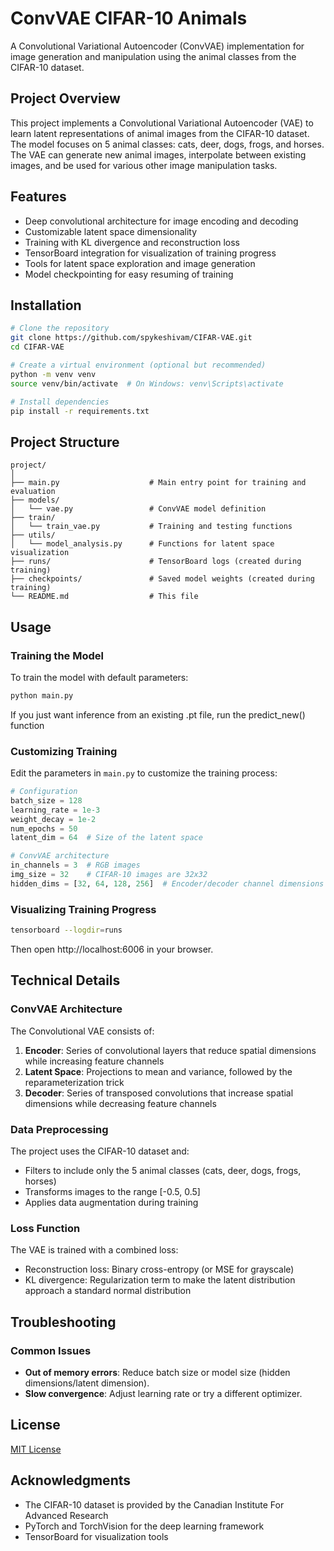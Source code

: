 # ConvVAE CIFAR-10 Animals

A Convolutional Variational Autoencoder (ConvVAE) implementation for image generation and manipulation using the animal classes from the CIFAR-10 dataset.

## Project Overview

This project implements a Convolutional Variational Autoencoder (VAE) to learn latent representations of animal images from the CIFAR-10 dataset. The model focuses on 5 animal classes: cats, deer, dogs, frogs, and horses. The VAE can generate new animal images, interpolate between existing images, and be used for various other image manipulation tasks.

## Features

- Deep convolutional architecture for image encoding and decoding
- Customizable latent space dimensionality
- Training with KL divergence and reconstruction loss
- TensorBoard integration for visualization of training progress
- Tools for latent space exploration and image generation
- Model checkpointing for easy resuming of training

## Installation

```bash
# Clone the repository
git clone https://github.com/spykeshivam/CIFAR-VAE.git
cd CIFAR-VAE

# Create a virtual environment (optional but recommended)
python -m venv venv
source venv/bin/activate  # On Windows: venv\Scripts\activate

# Install dependencies
pip install -r requirements.txt
```

## Project Structure

```
project/
│
├── main.py                    # Main entry point for training and evaluation
├── models/
│   └── vae.py                 # ConvVAE model definition
├── train/
│   └── train_vae.py           # Training and testing functions
├── utils/
│   └── model_analysis.py      # Functions for latent space visualization
├── runs/                      # TensorBoard logs (created during training)
├── checkpoints/               # Saved model weights (created during training)
└── README.md                  # This file
```

## Usage

### Training the Model

To train the model with default parameters:

```bash
python main.py
```
If you just want inference from an existing .pt file, run the predict_new() function
### Customizing Training

Edit the parameters in `main.py` to customize the training process:

```python
# Configuration
batch_size = 128
learning_rate = 1e-3
weight_decay = 1e-2
num_epochs = 50
latent_dim = 64  # Size of the latent space

# ConvVAE architecture
in_channels = 3  # RGB images
img_size = 32    # CIFAR-10 images are 32x32
hidden_dims = [32, 64, 128, 256]  # Encoder/decoder channel dimensions
```

### Visualizing Training Progress

```bash
tensorboard --logdir=runs
```

Then open http://localhost:6006 in your browser.

## Technical Details

### ConvVAE Architecture

The Convolutional VAE consists of:

1. **Encoder**: Series of convolutional layers that reduce spatial dimensions while increasing feature channels
2. **Latent Space**: Projections to mean and variance, followed by the reparameterization trick
3. **Decoder**: Series of transposed convolutions that increase spatial dimensions while decreasing feature channels

### Data Preprocessing

The project uses the CIFAR-10 dataset and:
- Filters to include only the 5 animal classes (cats, deer, dogs, frogs, horses)
- Transforms images to the range [-0.5, 0.5]
- Applies data augmentation during training

### Loss Function

The VAE is trained with a combined loss:
- Reconstruction loss: Binary cross-entropy (or MSE for grayscale)
- KL divergence: Regularization term to make the latent distribution approach a standard normal distribution

## Troubleshooting

### Common Issues

- **Out of memory errors**: Reduce batch size or model size (hidden dimensions/latent dimension).
- **Slow convergence**: Adjust learning rate or try a different optimizer.

## License

[MIT License](LICENSE)

## Acknowledgments

- The CIFAR-10 dataset is provided by the Canadian Institute For Advanced Research
- PyTorch and TorchVision for the deep learning framework
- TensorBoard for visualization tools